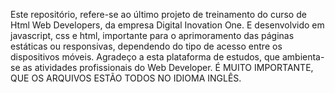 Este repositório, refere-se ao último projeto de treinamento do curso de Html Web Developers, da empresa Digital Inovation One. E desenvolvido em javascript, css e html, importante para o aprimoramento das páginas estáticas ou responsivas, dependendo do tipo de acesso entre os dispositivos móveis. Agradeço a esta plataforma de estudos, que ambienta-se as atividades profissionais do Web Developer.
É MUITO IMPORTANTE, QUE OS ARQUIVOS ESTÃO TODOS NO IDIOMA INGLÊS. 
